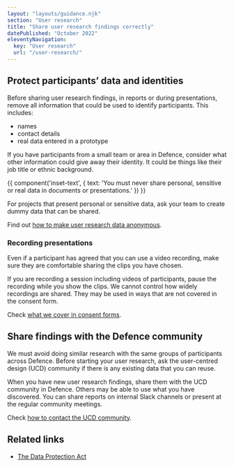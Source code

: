 ```yaml
---
layout: "layouts/guidance.njk"
section: "User research"
title: "Share user research findings correctly"
datePublished: "October 2022"
eleventyNavigation:
  key: "User research"
  url: "/user-research/"
---
```


## Protect participants’ data and identities

Before sharing user research findings, in reports or during presentations, remove all information that could be used to identify participants. This includes:

- names
- contact details
- real data entered in a prototype

If you have participants from a small team or area in Defence, consider what other information could give away their identity. It could be things like their job title or ethnic background.

{{ component('inset-text', {
  text: 'You must never share personal, sensitive or real data in documents or presentations.'
}) }}

For projects that present personal or sensitive data, ask your team to create dummy data that can be shared.

Find out [how to make user research data anonymous](/user-research/save-and-store-user-research-data/).

### Recording presentations

Even if a participant has agreed that you can use a video recording, make sure they are comfortable sharing the clips you have chosen.

If you are recording a session including videos of participants, pause the recording while you show the clips. We cannot control how widely recordings are shared. They may be used in ways that are not covered in the consent form.

Check [what we cover in consent forms](/user-research/save-and-store-user-research-data#keep-your-promises-to-participants/).

## Share findings with the Defence community

We must avoid doing similar research with the same groups of participants across Defence. Before starting your user research, ask the user-centred design (UCD) community if there is any existing data that you can reuse.

When you have new user research findings, share them with the UCD community in Defence. Others may be able to use what you have discovered. You can share reports on internal Slack channels or present at the regular community meetings.

Check [how to contact the UCD community](/your-community/user-centred-design/).

## Related links

- [The Data Protection Act](https://www.gov.uk/data-protection)
